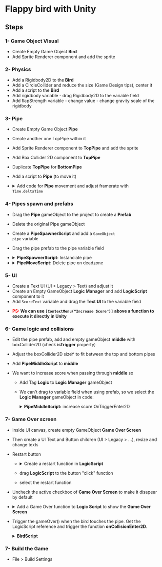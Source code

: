 # Flappy bird with Unity

## Steps

### 1- Game Object Visual

- Create Empty Game Object <b>Bird</b>
- Add Sprite Renderer component and add the sprite

### 2- Physics

- Add a Rigidbody2D to the <b>Bird</b>
- Add a CircleCollider and reduce the size (Game Design tips), center it
- Add a script to the <b>Bird</b>
- Add rigidbody variable - drag Rigidbody2D to the variable field
- Add flapStrength variable - change value - change gravity scale of the rigidbody

### 3- Pipe

- Create Empty Game Object <b>Pipe</b>
- Create another one TopPipe within it
- Add Sprite Renderer component to <b>TopPipe</b> and add the sprite
- Add Box Collider 2D component to <b>TopPipe</b>
- Duplicate <b>TopPipe</b> for <b>BottomPipe</b>
- Add a script to <b>Pipe</b> (to move it)
- <details>
  <summary>Add code for <b>Pipe</b> movement and adjust framerate with <code>Time.deltaTime</code></summary>

  ```csharp
  transform.position = transform.position + (Vector3.left _ moveSpeed) _ Time.deltaTime;

  ```

  <b style="color: red;">PS: </b><b>Always add <code>Time.deltaTime</code> when using transform property</b>

  </details>

### 4- Pipes spawn and prefabs

- Drag the <b>Pipe</b> gameObject to the project to create a <b>Prefab</b>
- Delete the original Pipe gameObject
- Create a <b>PipeSpawnerScript</b> and add a <code>GameObject pipe</code> variable
- Drag the pipe prefab to the pipe variable field
- <details>
  <summary><b>PipeSpawnerScript:</b>  Instanciate pipe</summary>

  ```csharp
  void spawnPipe()
  {
      float lowestPoint = transform.position.y - heightOffset;
      float highestPoint = transform.position.y + heightOffset;

      Instantiate(pipe, new Vector3(transform.position.x, Random.Range(lowestPoint, highestPoint)), transform.rotation);
  }

  ```

  </details>

- <details>
  <summary><b>PipeMoveScript:</b>  Delete pipe on deadzone</summary>

  ```csharp
  public float deadZone = -45;

  if (transform.position.x < deadZone)
  {
      Destroy(gameObject);
  }

  ```

  </details>

### 5- UI

- Create a Text UI (UI > Legacy > Text) and adjust it
- Create an Empty GameObject <b>Logic Manager</b> and add <b>LogicScript</b> component to it
- Add <code>ScoreText</code> variable and drag the <b>Text UI</b> to the variable field

* <b style="color: red;">PS: </b><b>We can use <code>[ContextMenu("Increase Score")]</code> above a function to execute it directly in Unity</b>

### 6- Game logic and collisions

- Edit the pipe prefab, add and empty gameObject <b>middle</b> with boxCollider2D (check <b>isTrigger</b> property)
- Adjust the boxCollider2D sizeY to fit between the top and bottom pipes
- Add <b>PipeMiddleScript</b> to <b>middle</b>
- We want to increase score when passing through <b>middle</b> so

  - Add Tag <b>Logic</b> to <b>Logic Manager</b> gameObject
  - We can't drag to variable field when using prefab, so we select the <b>Logic Manager</b> gameObject in code:
    <details>
    <summary><b>PipeMiddleScript:</b> increase score OnTriggerEnter2D</summary>

    ```csharp
    public class PipeMiddleScript : MonoBehaviour
    {
        public LogicScript logic;

        void Start()
        {
            logic = GameObject.FindGameObjectWithTag("Logic").GetComponent<LogicScript>();
        }

        private void OnTriggerEnter2D(Collider2D other) {
            logic.addScore();
        }
    }

    ```

    </details>

### 7- Game Over screen

- Inside UI canvas, create empty GameObject <b>Game Over Screen</b>
- Then create a UI Text and Button children (UI > Legacy > ...), resize and change texts
- Restart button

  - <details>
    <summary>Create a restart function in <b>LogicScript</b></summary>

    ```csharp
    public void restartGame()
    {
        SceneManager.LoadScene(SceneManager.GetActiveScene().name);
    }

    ```

    </details>

  - drag <b>LogicScript</b> to the button "click" function
  - select the restart function

- Uncheck the active checkbox of <b>Game Over Screen</b> to make it disapear by default
- <details>
    <summary>Add a Game Over function to <b>Logic Script</b> to show the <b>Game Over Screen</b></summary>

  ```csharp
  public GameObject gameOverScreen;

  public void gameOver()
  {
      gameOverScreen.SetActive(true)
  }

  ```

    </details>

- Trigger the gameOver() when the bird touches the pipe. Get the LogicScript reference and trigger the function <b>onCollisionEnter2D</b>.
  <details>
    <summary><b>BirdScript</b></summary>

  ```csharp
  public Rigidbody2D myRigidbody;
  public float flapStrength;
  void Start()
  {
      logic = GameObject.FindGameObjectWithTag("Logic").GetComponent<LogicScript>();
  }
  void Update()
    {
        if (Input.GetKeyDown(KeyCode.Space) && birdIsAlive)
        {
            myRigidbody.velocity = Vector2.up * flapStrength;
        }
    }

  private void OnCollisionEnter2D(Collision2D collision)
  {
      logic.gameOver();
      birdIsAlive = false;
  }

  ```

  </details>

### 7- Build the Game

- File > Build Settings
